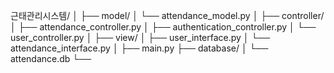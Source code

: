 근태관리시스템/
│
├── model/
│   └── attendance_model.py
│
├── controller/
│   ├── attendance_controller.py
│   ├── authentication_controller.py
│   └── user_controller.py
│
├── view/
│   ├── user_interface.py
│   └── attendance_interface.py
│
├── main.py
├── database/
│   └── attendance.db
└──
